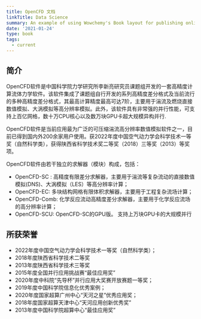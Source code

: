 ```yaml
---
title: OpenCFD 文档
linkTitle: Data Science
summary: An example of using Wowchemy's Book layout for publishing online courses.
date: '2021-01-24'
type: book
tags:
  - current
---
```


## 简介

OpenCFD软件是中国科学院力学研究所李新亮研究员课题组开发的一套高精度计算流体力学软件。该软件集成了课题组自行开发的系列高精度差分格式及当前流行的多种高精度差分格式，其最高计算精度最高可达7阶，主要用于湍流及燃烧直接数值模拟、大涡模拟等高分辨率模拟。此外，该软件具有非常强的并行性能，可支持上百亿网格，数十万CPU核心以及数万块GPU卡超大规模异构并行.
 
OpenCFD软件是当前应用最为广泛的可压缩湍流高分辨率数值模拟软件之一，目前已得到国内外200余家用户使用。获2022年度中国空气动力学会科学技术一等奖（自然科学类），获得陕西省科学技术奖二等奖（2018）三等奖（2013）等奖项。

OpenCFD软件由若干独立的求解器（模块）构成，包括：
- OpenCFD-SC :  高精度有限差分求解器，主要用于湍流等复杂流动的直接数值模拟(DNS)、大涡模拟（LES）等高分辨率计算；
- OpenCFD-EC: 多块结构网格有限体积求解器，主要用于工程复杂流场计算；
- OpenCFD-Comb: 化学反应流动高精度差分求解器，主要用于化学反应流场的高分辨率计算；
- OpenCFD-SCU: OpenCFD-SC的GPU版。 支持上万块GPU卡的大规模并行

## 所获荣誉

- 2022年度中国空气动力学会科学技术一等奖（自然科学类）；
- 2018年度陕西省科学技术二等奖
- 2013年度陕西省科学技术三等奖
- 2015年度全国并行应用挑战赛“最佳应用奖”
- 2020年度中科院“先导杯”并行应用大奖赛开放赛题一等奖；
- 2019年度中国科学院信息化优秀案例；
- 2020年度国家超算广州中心“天河之星”优秀应用奖；
- 2018年度国家超算天津中心“天河应用创新优秀奖”
- 2013年度中国科学院超算中心“最佳应用奖”